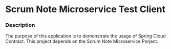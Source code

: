 # Scrum Note Microservice Test Client

### Description
The purpose of this application is to demonstrate the usage of Spring Cloud Contract. This project depends on the
Scrum Note Microservice Porject.

